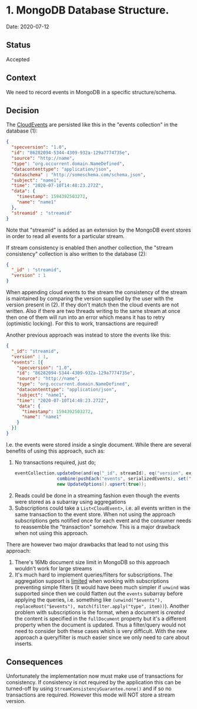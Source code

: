 # 1. MongoDB Database Structure.

Date: 2020-07-12

## Status

Accepted

## Context

We need to record events in MongoDB in a specific structure/schema.

## Decision

The [CloudEvents](https://cloudevents.io/) are persisted like this in the "events collection" in the database (1):

```json
{
  "specversion": "1.0",
  "id": "86282094-5344-4309-932a-129a7774735e",
  "source": "http://name",
  "type": "org.occurrent.domain.NameDefined",
  "datacontenttype": "application/json",
  "dataschema" : "http://someschema.com/schema.json",
  "subject": "name1",
  "time": "2020-07-10T14:48:23.272Z",
  "data": {
    "timestamp": 1594392503272,
    "name": "name1"
  },
  "streamid" : "streamid"
}
```

Note that "streamid" is added as an extension by the MongoDB event stores in order to read all events for a particular stream.

If stream consistency is enabled then another collection, the "stream consistency" collection is also written to the database (2):

```json
{
  "_id" : "streamid",
  "version" : 1
}
```

When appending cloud events to the stream the consistency of the stream is maintained by comparing the version supplied by the user 
with the version present in (2). If they don't match then the cloud events are not written. Also if there are two threads writing to the same 
stream at once then one of them will run into an error which means it has to retry (optimistic locking). For this to work, transactions are required! 

Another previous approach was instead to store the events like this:

```json
{
  "_id": "streamid",
  "version" : 1,
  "events": [{
    "specversion": "1.0",
    "id": "86282094-5344-4309-932a-129a7774735e",
    "source": "http://name",
    "type": "org.occurrent.domain.NameDefined",
    "datacontenttype": "application/json",
    "subject": "name1",
    "time": "2020-07-10T14:48:23.272Z",
    "data": {
      "timestamp": 1594392503272,
      "name": "name1"
    }
  }]
}
``` 

I.e. the events were stored inside a single document. While there are several benefits of using this approach, such as:

1. No transactions required, just do;
    ```java
    eventCollection.updateOne(and(eq("_id", streamId), eq("version", expectedStreamVersion)),
                    combine(pushEach("events", serializedEvents), set("version", expectedStreamVersion + 1)),
                    new UpdateOptions().upsert(true));
    ``` 
1. Reads could be done in a streaming fashion even though the events were stored as a subarray using aggregations
1. Subscriptions could take a `List<CloudEvent>`, i.e. all events written in the same transaction to the event store. 
   When not using the approach subscriptions gets notified once for each event and the consumer needs to reassemble 
   the "transaction" somehow. This is a major drawback when not using this approach.  
 
There are however two major drawbacks that lead to not using this approach:

1. There's 16Mb document size limit in MongoDB so this approach wouldn't work for large streams
1. It's much hard to implement queries/filters for subscriptions. The aggregation support is 
   [limited](https://stackoverflow.com/questions/62846085/remove-element-from-subarray-using-an-aggregation-stage-applied-to-a-change-stre)
   when working with subscriptions preventing simple filters (it would have been much simpler if `unwind`
   was supported since then we could flatten out the `events` subarray before applying the queries, i.e. something like
   `(unwind("$events"), replaceRoot("$events"), match(filter.apply("type", item))`).
   Another problem with subscriptions is the format, when a document is _created_ the content is specified 
   in the `fullDocument` property but it's a different property when the document is updated. Thus a filter/query
   would not need to consider both these cases which is very difficult. With the new approach a query/filter is much
   easier since we only need to care about inserts.    

## Consequences

Unfortunately the implementation now must make use of transactions for consistency. If consistency is not required by the application
this can be turned-off by using `StreamConsistencyGuarantee.none()` and if so no transactions are required. However this mode will NOT store 
a stream version.  

